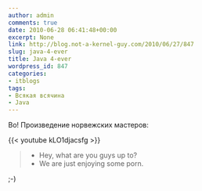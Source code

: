 ```yaml
---
author: admin
comments: true
date: 2010-06-28 06:41:48+00:00
excerpt: None
link: http://blog.not-a-kernel-guy.com/2010/06/27/847
slug: java-4-ever
title: Java 4-ever
wordpress_id: 847
categories:
- itblogs
tags:
- Всякая всячина
- Java
---
```


Во! Произведение норвежских мастеров:

{{< youtube kLO1djacsfg >}}


> - Hey, what are you guys up to?  
> - We are just enjoying some porn.


;-)
